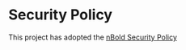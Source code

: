 # Security Policy
This project has adopted the [nBold Security Policy](https://docs.nbold.co/platform/security-policy)
